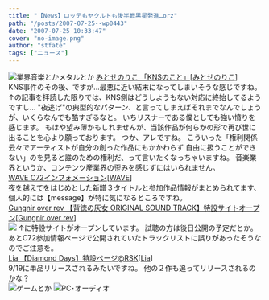 ```yaml
---
title: "【News】ロッテもヤクルトも後半戦黒星発進…orz"
path: "/posts/2007-07-25--wp0443"
date: "2007-07-25 10:33:47"
cover: "no-image.png"
author: "stfate"
tags: ["ニュース"]
---
```


<style type="text/css">
<!--
p {white-space: pre-wrap};
-->
</style>

<img src="http://stfate.net/img/category1.jpg" alt="業界音楽とかメタルとか">
<a class="topics" href="http://blog.snowblanc.net/?eid=616955" target="_blank">みとせのりこ 「KNSのこと」</a><span class="junre">[<a href="http://www.snowblanc.net/" target="_blank">みとせのりこ</a>]</span>
<div class="news">KNS事件のその後、ですが…最悪に近い結末になってしまいそうな感じですね。
↑の記事を拝読した限りでは、KNS側はどうしようもない対応に終始してるようですし…
"夜逃げ"の典型的なパターン、と言ってしまえばそれまでなんでしょうが、いくらなんでも酷すぎるなと。
いちリスナーである僕としても強い憤りを感じます。
もはや望み薄かもしれませんが、当該作品が何らかの形で再び世に出ることを心より願っております。
つか、アレですね。
こういった「権利関係云々でアーティストが自分の創った作品にもかかわらず
自由に扱うことができない」のを見ると誰のための権利だ、って言いたくなっちゃいますね。
音楽業界というか、コンテンツ産業界の歪みを感じずにはいられません。</div>
<a class="topics" href="http://wavesite.sakura.ne.jp/" target="_blank">WAVE C72インフォメーション</a><span class="junre">[<a href="http://wavesite.sakura.ne.jp/" target="_blank">WAVE</a>]</span>
<div class="news"><a href="http://wavesite.sakura.ne.jp/product/btn/btn.html" target="_blank">夜を越えて</a>をはじめとした新譜３タイトルと参加作品情報がまとめられてます、
個人的には【message】が特に気になるところですね。</div>
<a class="topics" href="http://www.gungni.com/haitoku/sound.html" target="_blank">Gungnir over rev 【背徳の灰女 ORIGINAL SOUND TRACK】特設サイトオープン</a><span class="junre">[<a href="http://www.gungni.com/" target="_blank">Gungnir over rev</a>]</span>
<div class="news"><a href="http://www.gungni.com/haitoku/sound.html" target="_blank"><img src="http://www.gungni.com/img/banner/ap_sound_banner1.jpg"></a>
↑に特設サイトがオープンしています。
試聴の方は後日公開の予定だとか。
あとC72参加情報ページで公開されていたトラックリストに誤りがあったそうなのでご注意を。</div>
<a class="topics" href="http://61.199.33.219/games/info/musicinfo/queenslabel/diamonddays/index.html" target="_blank">Lia 【Diamond Days】特設ページ@RSK</a><span class="junre">[<a href="http://www.lias-cafe.com/" target="_blank">Lia</a>]</span>
<div class="news">9/19に単品リリースされるみたいですね。
他の２作も追ってリリースされるのかな？</div>
<img src="http://stfate.net/img/category2.jpg" alt="ゲームとか">
<img src="http://stfate.net/img/category3.jpg" alt="PC･オーディオ">
